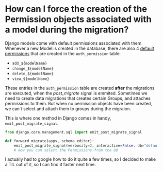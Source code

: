 # How can I force the creation of the Permission objects associated with a model during the migration?

Django models come with default permissions associated with them.
Whenever a new Model is created in the database, there are also 4 [default permissions](https://docs.djangoproject.com/en/5.0/topics/auth/default/#default-permissions) that are created in the `auth_permission` table:

* `add_${modelName}`
* `change_${modelName}`
* `delete_${modelName}`
* `view_${modelName}`

These entries in the `auth_permission` table are created **after** the migrations are executed, when the *post_migrate* signal is emmited. 
Sometimes we need to create data migrations that creates certain Groups, and attaches permissions to them.
But when no permission objects have been created, we can't select and attach them to groups during the migraion.

This is where one method in Django comes in handy, `emit_post_migrate_signal`.

```python
from django.core.management.sql import emit_post_migrate_signal

def forward_migrate(apps, schema_editor):
    emit_post_migrate_signal(verbosity=2, interactive=False, db="default")
    # now you can select the Permissions from the DB
```

I actually had to google how to do it quite a few times, so I decided to make a TIL out of it, so I can find it faster next time.
